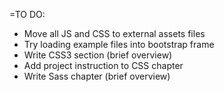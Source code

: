 =TO DO:

* Move all JS and CSS to external assets files
* Try loading example files into bootstrap frame
* Write CSS3 section (brief overview)
* Add project instruction to CSS chapter
* Write Sass chapter (brief overview)






